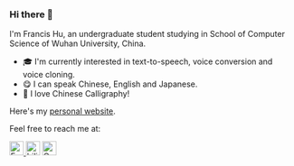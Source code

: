### Hi there 👋

I'm Francis Hu, an undergraduate student studying in School of Computer Science of Wuhan University, China.

- 🎓 I'm currently interested in text-to-speech, voice conversion and voice cloning.
- 😋 I can speak Chinese, English and Japanese.
- 🍵 I love Chinese Calligraphy!

Here's my [personal website](https://francis-komizu.github.io/).

Feel free to reach me at:

<p> 
  <a href="mailto:franciskomizu@gmail.com"> <img src="https://img.shields.io/badge/gmail-%23D14836.svg?&style=plastic&logo=gmail&logoColor=white" height="25px" alt="Email">
  <a href="https://space.bilibili.com/636704927?spm_id_from=333.1007.0.0"><img src="https://img.shields.io/badge/-bilibili-blue" height="25px" alt="bilibili"></a>
  <a href="mailto: 2235306122@qq.com"> <img src="https://img.shields.io/badge/-QQ-yellowgreen" height="25px" alt="QQ">
</p> 